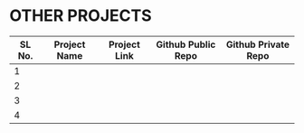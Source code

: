 # OTHER PROJECTS                   

| SL No. | Project Name | Project Link | Github Public Repo | Github Private Repo |
|--------|--------------|--------------|--------------------|---------------------|
| 1      |              |              |                    |                     |
| 2      |              |              |                    |                     |
| 3      |              |              |                    |                     |
| 4      |              |              |                    |                     |
